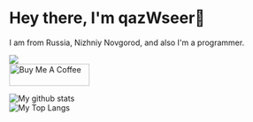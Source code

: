 # Hey there, I'm qazWseer👋  

I am from Russia, Nizhniy Novgorod, and also I'm a programmer.<br>  

![](https://komarev.com/ghpvc/?username=qazwseer2&color=blueviolet)  
<a href="https://www.buymeacoffee.com/lencx" target="_blank"><img src="https://cdn.buymeacoffee.com/buttons/v2/default-blue.png" alt="Buy Me A Coffee" style="height: 40px !important;width: 145px !important;" ></a>  

![My github stats](https://github-readme-stats.vercel.app/api?username=qazwseer2&count_private=true&show_icons=true&theme=monokai)  
![My Top Langs](https://github-readme-stats.vercel.app/api/top-langs/?username=qazwseer2&count_private=true&show_icons=true&theme=monokai&layout=compact)  
